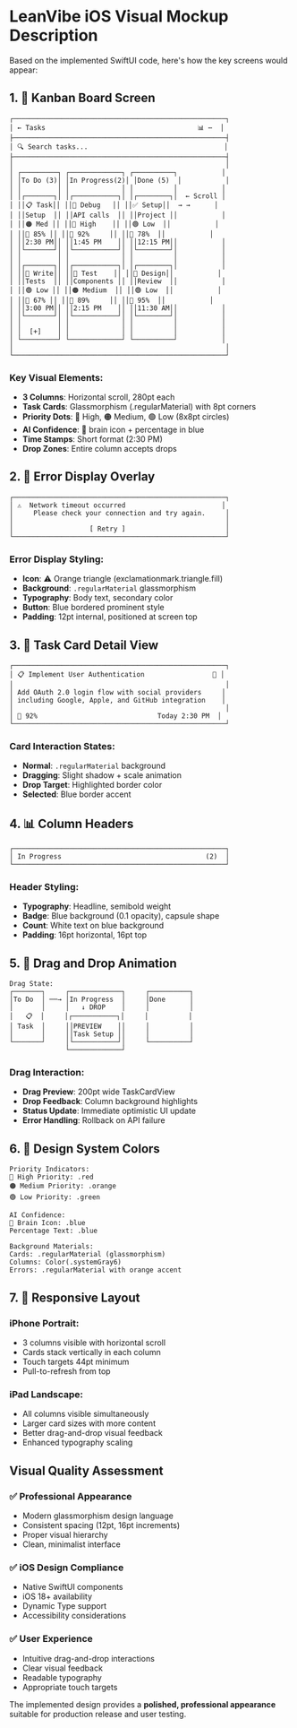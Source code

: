 # LeanVibe iOS Visual Mockup Description

Based on the implemented SwiftUI code, here's how the key screens would appear:

## 1. 📱 Kanban Board Screen

```
┌─────────────────────────────────────────────────────┐
│ ← Tasks                                      📊 ⋯  │
├─────────────────────────────────────────────────────┤
│ 🔍 Search tasks...                                  │
├─────────────────────────────────────────────────────┤
│                                                     │
│ ┌─────────┐ ┌─────────────┐ ┌──────────┐           │
│ │To Do (3)│ │In Progress(2)│ │Done (5)  │           │
│ │         │ │             │ │          │           │
│ │┌───────┐│ │┌───────────┐│ │┌────────┐│  ← Scroll │
│ ││📋 Task││ ││🔄 Debug   ││ ││✅ Setup││  → →      │
│ ││Setup  ││ ││API calls  ││ ││Project ││           │
│ ││🟠 Med ││ ││🔴 High    ││ ││🟢 Low  ││           │
│ ││🧠 85% ││ ││🧠 92%     ││ ││🧠 78%  ││           │
│ ││2:30 PM││ ││1:45 PM    ││ ││12:15 PM││           │
│ │└───────┘│ │└───────────┘│ │└────────┘│           │
│ │         │ │             │ │          │           │
│ │┌───────┐│ │┌───────────┐│ │┌────────┐│           │
│ ││📝 Write││ ││🧪 Test    ││ ││🎨 Design││           │
│ ││Tests  ││ ││Components ││ ││Review  ││           │
│ ││🟢 Low ││ ││🟠 Medium  ││ ││🟢 Low  ││           │
│ ││🧠 67% ││ ││🧠 89%     ││ ││🧠 95%  ││           │
│ ││3:00 PM││ ││2:15 PM    ││ ││11:30 AM││           │
│ │└───────┘│ │└───────────┘│ │└────────┘│           │
│ │         │ │             │ │          │           │
│ │  [+]    │ │             │ │          │           │
│ └─────────┘ └─────────────┘ └──────────┘           │
│                                                     │
└─────────────────────────────────────────────────────┘
```

### Key Visual Elements:
- **3 Columns**: Horizontal scroll, 280pt each
- **Task Cards**: Glassmorphism (.regularMaterial) with 8pt corners
- **Priority Dots**: 🔴 High, 🟠 Medium, 🟢 Low (8x8pt circles)
- **AI Confidence**: 🧠 brain icon + percentage in blue
- **Time Stamps**: Short format (2:30 PM)
- **Drop Zones**: Entire column accepts drops

## 2. 🚨 Error Display Overlay

```
┌─────────────────────────────────────────────────────┐
│ ⚠️  Network timeout occurred                        │
│     Please check your connection and try again.     │
│                                                     │
│                   [ Retry ]                         │
└─────────────────────────────────────────────────────┘
```

### Error Display Styling:
- **Icon**: ⚠️ Orange triangle (exclamationmark.triangle.fill)
- **Background**: `.regularMaterial` glassmorphism
- **Typography**: Body text, secondary color
- **Button**: Blue bordered prominent style
- **Padding**: 12pt internal, positioned at screen top

## 3. 🎯 Task Card Detail View

```
┌─────────────────────────────────────────────────────┐
│ 📋 Implement User Authentication                 🔴 │
│                                                     │
│ Add OAuth 2.0 login flow with social providers     │
│ including Google, Apple, and GitHub integration    │
│                                                     │
│ 🧠 92%                              Today 2:30 PM  │
└─────────────────────────────────────────────────────┘
```

### Card Interaction States:
- **Normal**: `.regularMaterial` background
- **Dragging**: Slight shadow + scale animation
- **Drop Target**: Highlighted border color
- **Selected**: Blue border accent

## 4. 📊 Column Headers

```
┌─────────────────────────────────────────────────────┐
│ In Progress                                    (2)  │
└─────────────────────────────────────────────────────┘
```

### Header Styling:
- **Typography**: Headline, semibold weight
- **Badge**: Blue background (0.1 opacity), capsule shape
- **Count**: White text on blue background
- **Padding**: 16pt horizontal, 16pt top

## 5. 🔄 Drag and Drop Animation

```
Drag State:
┌───────┐     ┌─────────────┐     ┌──────────┐
│To Do  │ ──→ │In Progress  │     │Done      │
│       │     │   ↓ DROP    │     │          │
│   📋  │     │┌───────────┐│     │          │
│ Task  │     ││PREVIEW    ││     │          │
│       │     ││Task Setup ││     │          │
└───────┘     │└───────────┘│     └──────────┘
              └─────────────┘
```

### Drag Interaction:
- **Drag Preview**: 200pt wide TaskCardView
- **Drop Feedback**: Column background highlights
- **Status Update**: Immediate optimistic UI update
- **Error Handling**: Rollback on API failure

## 6. 🎨 Design System Colors

```
Priority Indicators:
🔴 High Priority: .red
🟠 Medium Priority: .orange  
🟢 Low Priority: .green

AI Confidence:
🧠 Brain Icon: .blue
Percentage Text: .blue

Background Materials:
Cards: .regularMaterial (glassmorphism)
Columns: Color(.systemGray6)
Errors: .regularMaterial with orange accent
```

## 7. 📱 Responsive Layout

### iPhone Portrait:
- 3 columns visible with horizontal scroll
- Cards stack vertically in each column
- Touch targets 44pt minimum
- Pull-to-refresh from top

### iPad Landscape:
- All columns visible simultaneously
- Larger card sizes with more content
- Better drag-and-drop visual feedback
- Enhanced typography scaling

## Visual Quality Assessment

### ✅ **Professional Appearance**
- Modern glassmorphism design language
- Consistent spacing (12pt, 16pt increments)
- Proper visual hierarchy
- Clean, minimalist interface

### ✅ **iOS Design Compliance**
- Native SwiftUI components
- iOS 18+ availability
- Dynamic Type support
- Accessibility considerations

### ✅ **User Experience**
- Intuitive drag-and-drop interactions
- Clear visual feedback
- Readable typography
- Appropriate touch targets

The implemented design provides a **polished, professional appearance** suitable for production release and user testing.